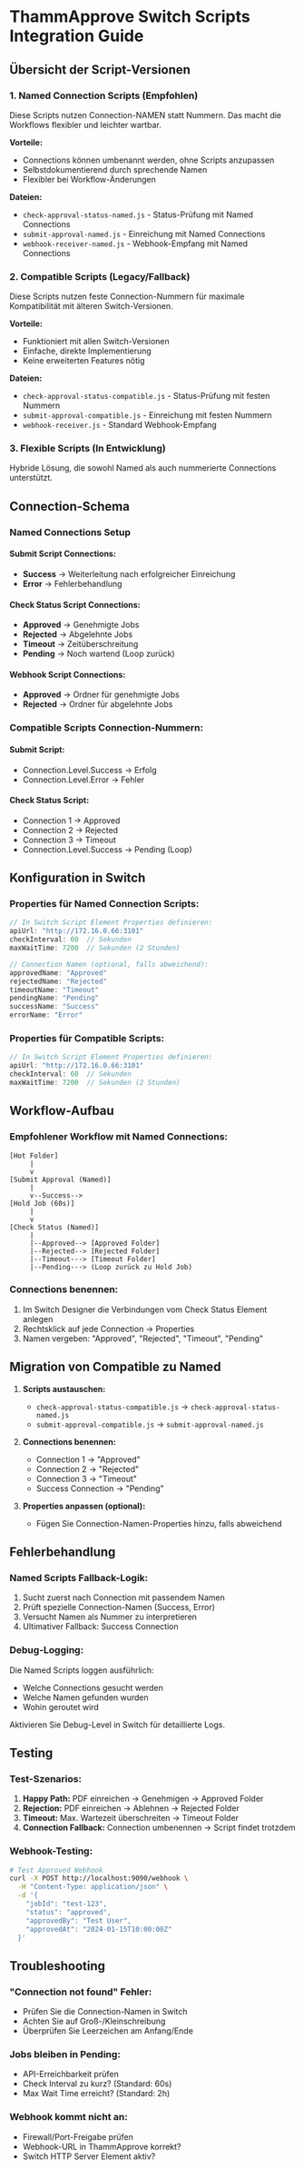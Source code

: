 # ThammApprove Switch Scripts Integration Guide

## Übersicht der Script-Versionen

### 1. Named Connection Scripts (Empfohlen)
Diese Scripts nutzen Connection-NAMEN statt Nummern. Das macht die Workflows flexibler und leichter wartbar.

**Vorteile:**
- Connections können umbenannt werden, ohne Scripts anzupassen
- Selbstdokumentierend durch sprechende Namen
- Flexibler bei Workflow-Änderungen

**Dateien:**
- `check-approval-status-named.js` - Status-Prüfung mit Named Connections
- `submit-approval-named.js` - Einreichung mit Named Connections
- `webhook-receiver-named.js` - Webhook-Empfang mit Named Connections

### 2. Compatible Scripts (Legacy/Fallback)
Diese Scripts nutzen feste Connection-Nummern für maximale Kompatibilität mit älteren Switch-Versionen.

**Vorteile:**
- Funktioniert mit allen Switch-Versionen
- Einfache, direkte Implementierung
- Keine erweiterten Features nötig

**Dateien:**
- `check-approval-status-compatible.js` - Status-Prüfung mit festen Nummern
- `submit-approval-compatible.js` - Einreichung mit festen Nummern
- `webhook-receiver.js` - Standard Webhook-Empfang

### 3. Flexible Scripts (In Entwicklung)
Hybride Lösung, die sowohl Named als auch nummerierte Connections unterstützt.

## Connection-Schema

### Named Connections Setup

#### Submit Script Connections:
- **Success** → Weiterleitung nach erfolgreicher Einreichung
- **Error** → Fehlerbehandlung

#### Check Status Script Connections:
- **Approved** → Genehmigte Jobs
- **Rejected** → Abgelehnte Jobs
- **Timeout** → Zeitüberschreitung
- **Pending** → Noch wartend (Loop zurück)

#### Webhook Script Connections:
- **Approved** → Ordner für genehmigte Jobs
- **Rejected** → Ordner für abgelehnte Jobs

### Compatible Scripts Connection-Nummern:

#### Submit Script:
- Connection.Level.Success → Erfolg
- Connection.Level.Error → Fehler

#### Check Status Script:
- Connection 1 → Approved
- Connection 2 → Rejected
- Connection 3 → Timeout
- Connection.Level.Success → Pending (Loop)

## Konfiguration in Switch

### Properties für Named Connection Scripts:

```javascript
// In Switch Script Element Properties definieren:
apiUrl: "http://172.16.0.66:3101"
checkInterval: 60  // Sekunden
maxWaitTime: 7200  // Sekunden (2 Stunden)

// Connection Namen (optional, falls abweichend):
approvedName: "Approved"
rejectedName: "Rejected"
timeoutName: "Timeout"
pendingName: "Pending"
successName: "Success"
errorName: "Error"
```

### Properties für Compatible Scripts:

```javascript
// In Switch Script Element Properties definieren:
apiUrl: "http://172.16.0.66:3101"
checkInterval: 60  // Sekunden
maxWaitTime: 7200  // Sekunden (2 Stunden)
```

## Workflow-Aufbau

### Empfohlener Workflow mit Named Connections:

```
[Hot Folder]
     |
     v
[Submit Approval (Named)]
     |
     v--Success-->
[Hold Job (60s)]
     |
     v
[Check Status (Named)]
     |
     |--Approved--> [Approved Folder]
     |--Rejected--> [Rejected Folder]
     |--Timeout---> [Timeout Folder]
     |--Pending---> (Loop zurück zu Hold Job)
```

### Connections benennen:

1. Im Switch Designer die Verbindungen vom Check Status Element anlegen
2. Rechtsklick auf jede Connection → Properties
3. Namen vergeben: "Approved", "Rejected", "Timeout", "Pending"

## Migration von Compatible zu Named

1. **Scripts austauschen:**
   - `check-approval-status-compatible.js` → `check-approval-status-named.js`
   - `submit-approval-compatible.js` → `submit-approval-named.js`

2. **Connections benennen:**
   - Connection 1 → "Approved"
   - Connection 2 → "Rejected"
   - Connection 3 → "Timeout"
   - Success Connection → "Pending"

3. **Properties anpassen (optional):**
   - Fügen Sie Connection-Namen-Properties hinzu, falls abweichend

## Fehlerbehandlung

### Named Scripts Fallback-Logik:

1. Sucht zuerst nach Connection mit passendem Namen
2. Prüft spezielle Connection-Namen (Success, Error)
3. Versucht Namen als Nummer zu interpretieren
4. Ultimativer Fallback: Success Connection

### Debug-Logging:

Die Named Scripts loggen ausführlich:
- Welche Connections gesucht werden
- Welche Namen gefunden wurden
- Wohin geroutet wird

Aktivieren Sie Debug-Level in Switch für detaillierte Logs.

## Testing

### Test-Szenarios:

1. **Happy Path:** PDF einreichen → Genehmigen → Approved Folder
2. **Rejection:** PDF einreichen → Ablehnen → Rejected Folder
3. **Timeout:** Max. Wartezeit überschreiten → Timeout Folder
4. **Connection Fallback:** Connection umbenennen → Script findet trotzdem

### Webhook-Testing:

```bash
# Test Approved Webhook
curl -X POST http://localhost:9090/webhook \
  -H "Content-Type: application/json" \
  -d '{
    "jobId": "test-123",
    "status": "approved",
    "approvedBy": "Test User",
    "approvedAt": "2024-01-15T10:00:00Z"
  }'
```

## Troubleshooting

### "Connection not found" Fehler:
- Prüfen Sie die Connection-Namen in Switch
- Achten Sie auf Groß-/Kleinschreibung
- Überprüfen Sie Leerzeichen am Anfang/Ende

### Jobs bleiben in Pending:
- API-Erreichbarkeit prüfen
- Check Interval zu kurz? (Standard: 60s)
- Max Wait Time erreicht? (Standard: 2h)

### Webhook kommt nicht an:
- Firewall/Port-Freigabe prüfen
- Webhook-URL in ThammApprove korrekt?
- Switch HTTP Server Element aktiv?